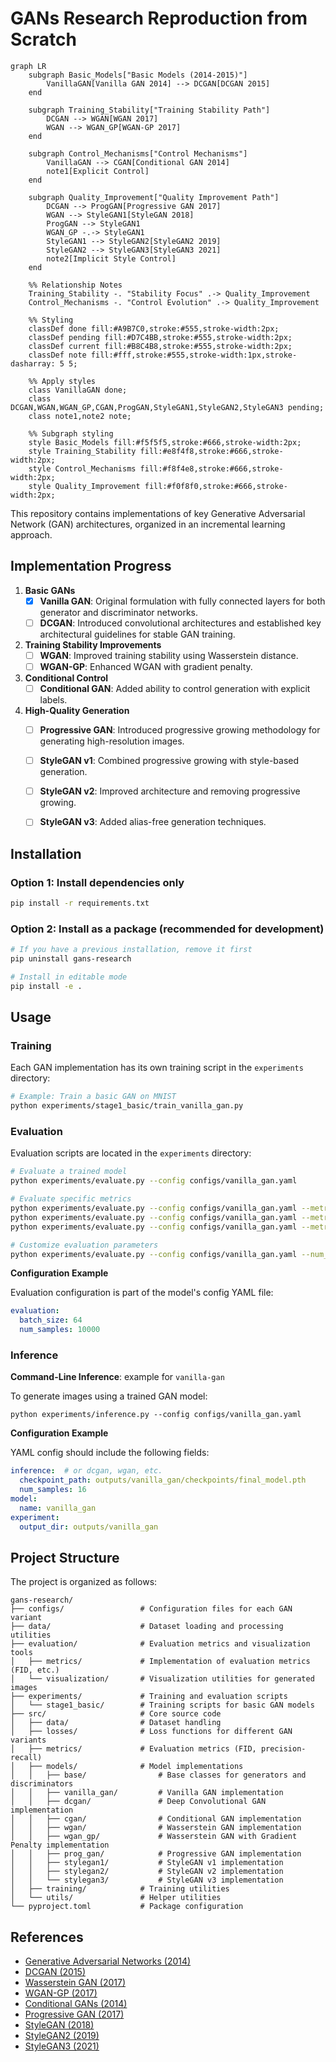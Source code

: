 # GANs Research Reproduction from Scratch

```mermaid
graph LR
    subgraph Basic_Models["Basic Models (2014-2015)"]
        VanillaGAN[Vanilla GAN 2014] --> DCGAN[DCGAN 2015]
    end
    
    subgraph Training_Stability["Training Stability Path"]
        DCGAN --> WGAN[WGAN 2017]
        WGAN --> WGAN_GP[WGAN-GP 2017]
    end
    
    subgraph Control_Mechanisms["Control Mechanisms"]
        VanillaGAN --> CGAN[Conditional GAN 2014]
        note1[Explicit Control]
    end
    
    subgraph Quality_Improvement["Quality Improvement Path"]
        DCGAN --> ProgGAN[Progressive GAN 2017]
        WGAN --> StyleGAN1[StyleGAN 2018]
        ProgGAN --> StyleGAN1
        WGAN_GP -.-> StyleGAN1
        StyleGAN1 --> StyleGAN2[StyleGAN2 2019]
        StyleGAN2 --> StyleGAN3[StyleGAN3 2021]
        note2[Implicit Style Control]
    end
    
    %% Relationship Notes
    Training_Stability -. "Stability Focus" .-> Quality_Improvement
    Control_Mechanisms -. "Control Evolution" .-> Quality_Improvement
    
    %% Styling
    classDef done fill:#A9B7C0,stroke:#555,stroke-width:2px;
    classDef pending fill:#D7C4BB,stroke:#555,stroke-width:2px;
    classDef current fill:#B8C4B8,stroke:#555,stroke-width:2px;
    classDef note fill:#fff,stroke:#555,stroke-width:1px,stroke-dasharray: 5 5;
    
    %% Apply styles
    class VanillaGAN done;
    class DCGAN,WGAN,WGAN_GP,CGAN,ProgGAN,StyleGAN1,StyleGAN2,StyleGAN3 pending;
    class note1,note2 note;
    
    %% Subgraph styling
    style Basic_Models fill:#f5f5f5,stroke:#666,stroke-width:2px;
    style Training_Stability fill:#e8f4f8,stroke:#666,stroke-width:2px;
    style Control_Mechanisms fill:#f8f4e8,stroke:#666,stroke-width:2px;
    style Quality_Improvement fill:#f0f8f0,stroke:#666,stroke-width:2px;

```

This repository contains implementations of key Generative Adversarial Network (GAN) architectures, organized in an incremental learning approach.


## Implementation Progress

1. **Basic GANs**
   - [x] **Vanilla GAN**: Original formulation with fully connected layers for both generator and discriminator networks.
   - [ ] **DCGAN**: Introduced convolutional architectures and established key architectural guidelines for stable GAN training.
   
2. **Training Stability Improvements**
   - [ ] **WGAN**: Improved training stability using Wasserstein distance.
   - [ ] **WGAN-GP**: Enhanced WGAN with gradient penalty.
   
3. **Conditional Control**
   - [ ] **Conditional GAN**: Added ability to control generation with explicit labels.
   
4. **High-Quality Generation**
   - [ ] **Progressive GAN**: Introduced progressive growing methodology for generating high-resolution images.
   - [ ] **StyleGAN v1**: Combined progressive growing with style-based generation.
   - [ ] **StyleGAN v2**: Improved architecture and removing progressive growing.
   - [ ] **StyleGAN v3**: Added alias-free generation techniques.



## Installation

### Option 1: Install dependencies only
```bash
pip install -r requirements.txt
```

### Option 2: Install as a package (recommended for development)
```bash
# If you have a previous installation, remove it first
pip uninstall gans-research

# Install in editable mode
pip install -e .
```



## Usage

### Training
Each GAN implementation has its own training script in the `experiments` directory:

```bash
# Example: Train a basic GAN on MNIST
python experiments/stage1_basic/train_vanilla_gan.py
```

### Evaluation
Evaluation scripts are located in the `experiments` directory:

```bash
# Evaluate a trained model
python experiments/evaluate.py --config configs/vanilla_gan.yaml

# Evaluate specific metrics
python experiments/evaluate.py --config configs/vanilla_gan.yaml --metrics quality
python experiments/evaluate.py --config configs/vanilla_gan.yaml --metrics coverage
python experiments/evaluate.py --config configs/vanilla_gan.yaml --metrics speed

# Customize evaluation parameters
python experiments/evaluate.py --config configs/vanilla_gan.yaml --num_samples 5000 --batch_size 32
```

**Configuration Example**

Evaluation configuration is part of the model's config YAML file:

```yaml
evaluation:
  batch_size: 64
  num_samples: 10000
```

### Inference

**Command-Line Inference**: example for `vanilla-gan`

To generate images using a trained GAN model:

```
python experiments/inference.py --config configs/vanilla_gan.yaml
```

**Configuration Example**

YAML config should include the following fields:

```yaml
inference:  # or dcgan, wgan, etc.
  checkpoint_path: outputs/vanilla_gan/checkpoints/final_model.pth
  num_samples: 16
model:
  name: vanilla_gan
experiment:
  output_dir: outputs/vanilla_gan
```


## Project Structure

The project is organized as follows:

```
gans-research/
├── configs/                 # Configuration files for each GAN variant
├── data/                    # Dataset loading and processing utilities
├── evaluation/              # Evaluation metrics and visualization tools
│   ├── metrics/             # Implementation of evaluation metrics (FID, etc.)
│   └── visualization/       # Visualization utilities for generated images
├── experiments/             # Training and evaluation scripts
│   └── stage1_basic/        # Training scripts for basic GAN models
├── src/                     # Core source code
│   ├── data/                # Dataset handling
│   ├── losses/              # Loss functions for different GAN variants
│   ├── metrics/             # Evaluation metrics (FID, precision-recall)
│   ├── models/              # Model implementations
│   │   ├── base/                # Base classes for generators and discriminators
│   │   ├── vanilla_gan/         # Vanilla GAN implementation
│   │   ├── dcgan/               # Deep Convolutional GAN implementation
│   │   ├── cgan/                # Conditional GAN implementation
│   │   ├── wgan/                # Wasserstein GAN implementation
│   │   ├── wgan_gp/             # Wasserstein GAN with Gradient Penalty implementation
│   │   ├── prog_gan/            # Progressive GAN implementation
│   │   ├── stylegan1/           # StyleGAN v1 implementation
│   │   ├── stylegan2/           # StyleGAN v2 implementation
│   │   └── stylegan3/           # StyleGAN v3 implementation
│   ├── training/            # Training utilities
│   └── utils/               # Helper utilities
└── pyproject.toml           # Package configuration
```


## References

- [Generative Adversarial Networks (2014)](https://arxiv.org/abs/1406.2661)
- [DCGAN (2015)](https://arxiv.org/abs/1511.06434)
- [Wasserstein GAN (2017)](https://arxiv.org/abs/1701.07875)
- [WGAN-GP (2017)](https://arxiv.org/abs/1704.00028)
- [Conditional GANs (2014)](https://arxiv.org/abs/1411.1784)
- [Progressive GAN (2017)](https://arxiv.org/abs/1710.10196)
- [StyleGAN (2018)](https://arxiv.org/abs/1812.04948)
- [StyleGAN2 (2019)](https://arxiv.org/abs/1912.04958)
- [StyleGAN3 (2021)](https://arxiv.org/abs/2106.12423)